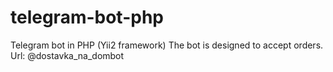 # telegram-bot-php
Telegram bot in PHP (Yii2 framework)
The bot is designed to accept orders.
Url: @dostavka_na_dombot
